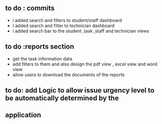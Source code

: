 ## to do : commits 
* i added search and filters to student/staff dashboard 
* I added search and filter to technician dashboard
* i added search bar to the student ,task ,staff and technician views 


## to do :reports section
* get the task information data 
* add filters to them and also design the pdf view , excel view and word view 
* allow users to download the documents of the reports 

## to do: add Logic to allow issue urgency  level  to be automatically determined by the 
## application
